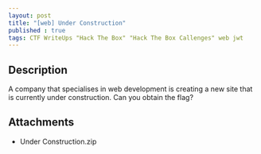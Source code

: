 ```yaml
---
layout: post
title: "[web] Under Construction"
published : true
tags: CTF WriteUps "Hack The Box" "Hack The Box Callenges" web jwt
---
```

## Description
A company that specialises in web development is creating a new site that is currently under construction. Can you obtain the flag?

## Attachments
- Under Construction.zip